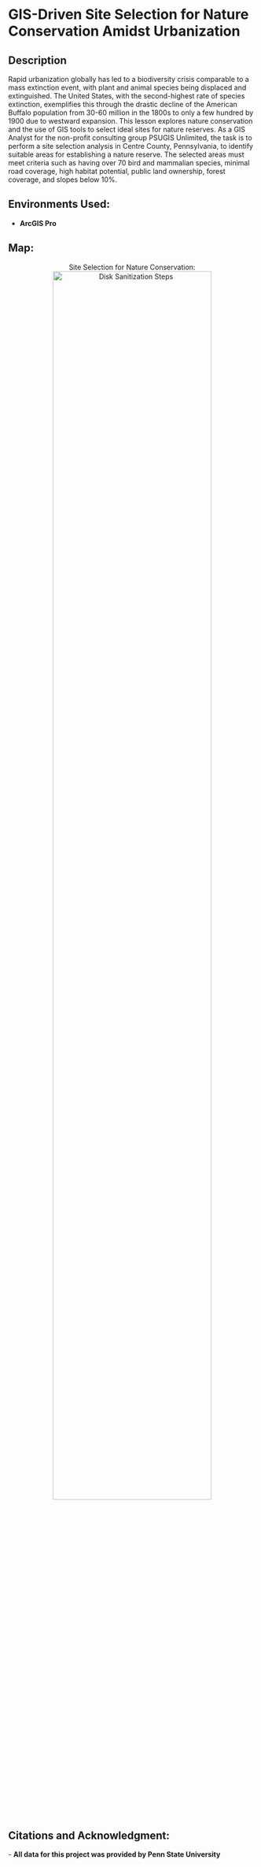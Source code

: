 <h1>GIS-Driven Site Selection for Nature Conservation Amidst Urbanization</h1>

<h2>Description</h2>
Rapid urbanization globally has led to a biodiversity crisis comparable to a mass extinction event, with plant and animal species being displaced and extinguished. The United States, with the second-highest rate of species extinction, exemplifies this through the drastic decline of the American Buffalo population from 30-60 million in the 1800s to only a few hundred by 1900 due to westward expansion. This lesson explores nature conservation and the use of GIS tools to select ideal sites for nature reserves. As a GIS Analyst for the non-profit consulting group PSUGIS Unlimited, the task is to perform a site selection analysis in Centre County, Pennsylvania, to identify suitable areas for establishing a nature reserve. The selected areas must meet criteria such as having over 70 bird and mammalian species, minimal road coverage, high habitat potential, public land ownership, forest coverage, and slopes below 10%.
<br />

<h2>Environments Used: </h2>

- <b>ArcGIS Pro</b>

<h2>Map:</h2>

<p align="center">
Site Selection for Nature Conservation: <br/>
<img src="https://imgur.com/tyUuCCo.png" height="80%" width="80%" alt="Disk Sanitization Steps"/>
<br />
<br />
 
<h2>Citations and Acknowledgment:</h2>
- <b>All data for this project was provided by Penn State University</b>
<!--
 ```diff
- text in red
+ text in green
! text in orange
# text in gray
@@ text in purple (and bold)@@
```
--!>
